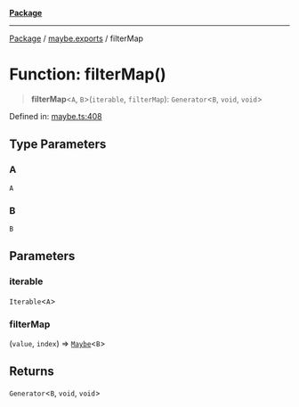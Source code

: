 [**Package**](../../README.md)

***

[Package](../../modules.md) / [maybe.exports](../README.md) / filterMap

# Function: filterMap()

> **filterMap**\<`A`, `B`\>(`iterable`, `filterMap`): `Generator`\<`B`, `void`, `void`\>

Defined in: [maybe.ts:408](https://github.com/AlexXanderGrib/monads-io/blob/88cc2f22cfbd8717d7e52da6913dd270216344b1/src/maybe.ts#L408)

## Type Parameters

### A

`A`

### B

`B`

## Parameters

### iterable

`Iterable`\<`A`\>

### filterMap

(`value`, `index`) => [`Maybe`](../type-aliases/Maybe.md)\<`B`\>

## Returns

`Generator`\<`B`, `void`, `void`\>
